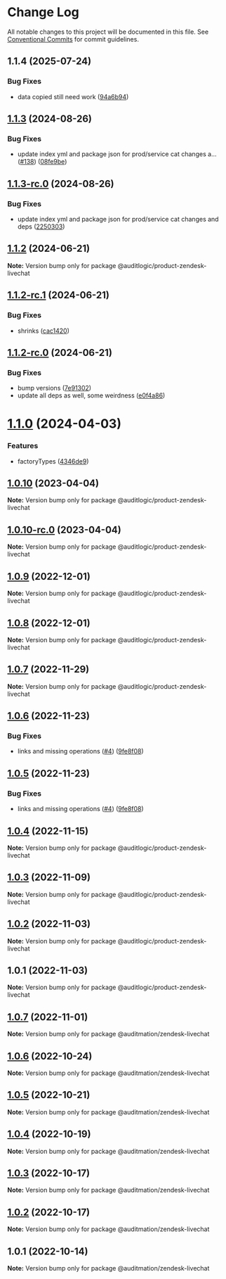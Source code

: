 # Change Log

All notable changes to this project will be documented in this file.
See [Conventional Commits](https://conventionalcommits.org) for commit guidelines.

## 1.1.4 (2025-07-24)


### Bug Fixes

* data copied still need work ([94a6b94](https://github.com/zerobias-org/product/commit/94a6b942fb0516367548599d739529536132755a))





## [1.1.3](https://github.com/auditlogic/product/compare/@auditlogic/product-zendesk-livechat@1.1.2...@auditlogic/product-zendesk-livechat@1.1.3) (2024-08-26)


### Bug Fixes

* update index yml and package json for prod/service cat changes a… ([#138](https://github.com/auditlogic/product/issues/138)) ([08fe9be](https://github.com/auditlogic/product/commit/08fe9beb1c8457462a19bc69caa02e6212d97e1a))





## [1.1.3-rc.0](https://github.com/auditlogic/product/compare/@auditlogic/product-zendesk-livechat@1.1.2...@auditlogic/product-zendesk-livechat@1.1.3-rc.0) (2024-08-26)


### Bug Fixes

* update index yml and package json for prod/service cat changes and deps ([2250303](https://github.com/auditlogic/product/commit/225030363a363608240135b7ebed386b28f01e4b))





## [1.1.2](https://github.com/auditlogic/product/compare/@auditlogic/product-zendesk-livechat@1.1.2-rc.1...@auditlogic/product-zendesk-livechat@1.1.2) (2024-06-21)

**Note:** Version bump only for package @auditlogic/product-zendesk-livechat





## [1.1.2-rc.1](https://github.com/auditlogic/product/compare/@auditlogic/product-zendesk-livechat@1.1.2-rc.0...@auditlogic/product-zendesk-livechat@1.1.2-rc.1) (2024-06-21)


### Bug Fixes

* shrinks ([cac1420](https://github.com/auditlogic/product/commit/cac14200fefcd8183ab69fe89a47bd3f70f563e9))





## [1.1.2-rc.0](https://github.com/auditlogic/product/compare/@auditlogic/product-zendesk-livechat@1.1.0...@auditlogic/product-zendesk-livechat@1.1.2-rc.0) (2024-06-21)


### Bug Fixes

* bump versions ([7e91302](https://github.com/auditlogic/product/commit/7e913023b8b312150ed7762c32fbbe616be71de5))
* update all deps as well, some weirdness ([e0f4a86](https://github.com/auditlogic/product/commit/e0f4a864714e2d3de6bbf3da014d5312fe53be2f))





# [1.1.0](https://github.com/auditlogic/product/compare/@auditlogic/product-zendesk-livechat@1.0.10...@auditlogic/product-zendesk-livechat@1.1.0) (2024-04-03)


### Features

* factoryTypes ([4346de9](https://github.com/auditlogic/product/commit/4346de92693aee892fccf725338ffc7b80ab182b))





## [1.0.10](https://github.com/auditlogic/product/compare/@auditlogic/product-zendesk-livechat@1.0.9...@auditlogic/product-zendesk-livechat@1.0.10) (2023-04-04)

**Note:** Version bump only for package @auditlogic/product-zendesk-livechat





## [1.0.10-rc.0](https://github.com/auditlogic/product/compare/@auditlogic/product-zendesk-livechat@1.0.9...@auditlogic/product-zendesk-livechat@1.0.10-rc.0) (2023-04-04)

**Note:** Version bump only for package @auditlogic/product-zendesk-livechat





## [1.0.9](https://github.com/auditlogic/product/compare/@auditlogic/product-zendesk-livechat@1.0.8...@auditlogic/product-zendesk-livechat@1.0.9) (2022-12-01)

**Note:** Version bump only for package @auditlogic/product-zendesk-livechat





## [1.0.8](https://github.com/auditlogic/product/compare/@auditlogic/product-zendesk-livechat@1.0.7...@auditlogic/product-zendesk-livechat@1.0.8) (2022-12-01)

**Note:** Version bump only for package @auditlogic/product-zendesk-livechat





## [1.0.7](https://github.com/auditlogic/product/compare/@auditlogic/product-zendesk-livechat@1.0.6...@auditlogic/product-zendesk-livechat@1.0.7) (2022-11-29)

**Note:** Version bump only for package @auditlogic/product-zendesk-livechat





## [1.0.6](https://github.com/auditlogic/product/compare/@auditlogic/product-zendesk-livechat@1.0.4...@auditlogic/product-zendesk-livechat@1.0.6) (2022-11-23)


### Bug Fixes

* links and missing operations ([#4](https://github.com/auditlogic/product/issues/4)) ([9fe8f08](https://github.com/auditlogic/product/commit/9fe8f08fe7c57fdb79f991ac35bd6ac2e7dcad38))





## [1.0.5](https://github.com/auditlogic/product/compare/@auditlogic/product-zendesk-livechat@1.0.4...@auditlogic/product-zendesk-livechat@1.0.5) (2022-11-23)


### Bug Fixes

* links and missing operations ([#4](https://github.com/auditlogic/product/issues/4)) ([9fe8f08](https://github.com/auditlogic/product/commit/9fe8f08fe7c57fdb79f991ac35bd6ac2e7dcad38))





## [1.0.4](https://github.com/auditlogic/product/compare/@auditlogic/product-zendesk-livechat@1.0.3...@auditlogic/product-zendesk-livechat@1.0.4) (2022-11-15)

**Note:** Version bump only for package @auditlogic/product-zendesk-livechat





## [1.0.3](https://github.com/auditlogic/product/compare/@auditlogic/product-zendesk-livechat@1.0.2...@auditlogic/product-zendesk-livechat@1.0.3) (2022-11-09)

**Note:** Version bump only for package @auditlogic/product-zendesk-livechat





## [1.0.2](https://github.com/auditlogic/product/compare/@auditlogic/product-zendesk-livechat@1.0.1...@auditlogic/product-zendesk-livechat@1.0.2) (2022-11-03)

**Note:** Version bump only for package @auditlogic/product-zendesk-livechat





## 1.0.1 (2022-11-03)

**Note:** Version bump only for package @auditlogic/product-zendesk-livechat





## [1.0.7](https://github.com/auditmation/store-content/compare/@auditmation/zendesk-livechat@1.0.6...@auditmation/zendesk-livechat@1.0.7) (2022-11-01)

**Note:** Version bump only for package @auditmation/zendesk-livechat





## [1.0.6](https://github.com/auditmation/store-content/compare/@auditmation/zendesk-livechat@1.0.5...@auditmation/zendesk-livechat@1.0.6) (2022-10-24)

**Note:** Version bump only for package @auditmation/zendesk-livechat





## [1.0.5](https://github.com/auditmation/store-content/compare/@auditmation/zendesk-livechat@1.0.4...@auditmation/zendesk-livechat@1.0.5) (2022-10-21)

**Note:** Version bump only for package @auditmation/zendesk-livechat





## [1.0.4](https://github.com/auditmation/store-content/compare/@auditmation/zendesk-livechat@1.0.3...@auditmation/zendesk-livechat@1.0.4) (2022-10-19)

**Note:** Version bump only for package @auditmation/zendesk-livechat





## [1.0.3](https://github.com/auditmation/store-content/compare/@auditmation/zendesk-livechat@1.0.2...@auditmation/zendesk-livechat@1.0.3) (2022-10-17)

**Note:** Version bump only for package @auditmation/zendesk-livechat





## [1.0.2](https://github.com/auditmation/store-content/compare/@auditmation/zendesk-livechat@1.0.1...@auditmation/zendesk-livechat@1.0.2) (2022-10-17)

**Note:** Version bump only for package @auditmation/zendesk-livechat





## 1.0.1 (2022-10-14)

**Note:** Version bump only for package @auditmation/zendesk-livechat
